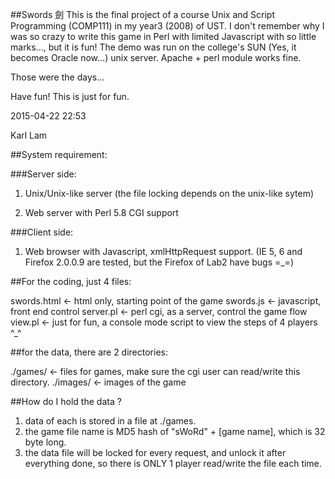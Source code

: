 ##Swords 劍
This is the final project of a course Unix and Script Programming (COMP111) in my year3 (2008) of UST. 
I don't remember why I was so crazy to write this game in Perl with limited Javascript with so little marks..., but it is fun!
The demo was run on the college's SUN (Yes, it becomes Oracle now...) unix server. Apache + perl module works fine.

Those were the days...

Have fun! This is just for fun.

2015-04-22 22:53

Karl Lam

##System requirement:

###Server side:
1. Unix/Unix-like server (the file locking depends on the unix-like sytem)

2. Web server with Perl 5.8 CGI support

###Client side:
1. Web browser with Javascript, xmlHttpRequest support. (IE 5, 6 and Firefox 2.0.0.9 are tested, but the Firefox of Lab2 have bugs =_=)

##For the coding, just 4 files:

swords.html <- html only, starting point of the game
swords.js <- javascript, front end control
server.pl <- perl cgi, as a server, control the game flow
view.pl <- just for fun, a console mode script to view the steps of 4 players ^_^

##for the data, there are 2 directories:

./games/ <- files for games, make sure the cgi user can read/write this directory.
./images/ <- images of the game


##How do I hold the data ?
1. data of each is stored in a file at ./games.
2. the game file name is MD5 hash of "sWoRd" + [game name], which is 32 byte long.
3. the data file will be locked for every request, and unlock it after everything done, so there is ONLY 1 player read/write the file each time.




